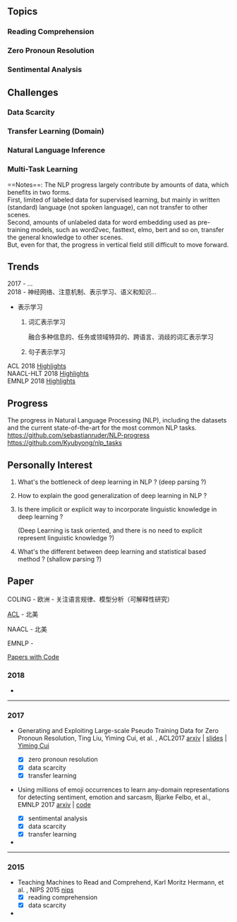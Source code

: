 ## Topics

### Reading Comprehension

### Zero Pronoun Resolution

### Sentimental Analysis



## Challenges

### Data Scarcity

### Transfer Learning (Domain)

### Natural Language Inference

### Multi-Task Learning

==Notes==: The NLP progress largely contribute by amounts of data, which benefits in two forms. <br>First, limited of labeled data for supervised learning, but mainly in written (standard) language (not spoken language), can not transfer to other scenes.<br>Second, amounts of unlabeled data for word embedding used as pre-training models, such as word2vec, fasttext, elmo, bert and so on, transfer the general knowledge to other scenes. <br>But, even for that, the progress in vertical field still difficult to move forward.  

## Trends

2017 - ...<br>2018 - 神经网络、注意机制、表示学习、语义和知识...

+ 表示学习

  1. 词汇表示学习

     融合多种信息的、任务或领域特异的、跨语言、消歧的词汇表示学习

  2. 句子表示学习

ACL 2018 [Highlights](http://ruder.io/acl-2018-highlights/)<br>NAACL-HLT 2018 [Highlights](http://ruder.io/highlights-naacl-2018/)<br>EMNLP 2018 [Highlights](http://ruder.io/emnlp-2018-highlights/)

## Progress

The progress in Natural Language Processing (NLP), including the datasets and the current state-of-the-art for the most common NLP tasks.<br>https://github.com/sebastianruder/NLP-progress<br>https://github.com/Kyubyong/nlp_tasks

## Personally Interest

1. What's the bottleneck of deep learning in NLP ? (deep parsing ?)

2. How to explain the good generalization of deep learning in NLP ?

3. Is there implicit or explicit way to incorporate linguistic knowledge in deep learning ?

   (Deep Learning is task oriented, and there is no need to explicit represent linguistic knowledge ?)

4. What's the different between deep learning and statistical based method ? (shallow parsing ?)

## Paper

COLING - 欧洲 - 关注语言规律、模型分析（可解释性研究）

[ACL](https://aclweb.org/aclwiki/Main_Page) - 北美

NAACL - 北美

EMNLP - 

[Papers with Code](https://paperswithcode.com/)

### 2018

+ 

---

### 2017

+ Generating and Exploiting Large-scale Pseudo Training Data for Zero Pronoun Resolution, Ting Liu, Yiming Cui, et al. , ACL2017 [arxiv](https://arxiv.org/abs/1606.01603) | [slides](http://ymcui.github.io/pdf/ACL2017_ZP_slides.pdf) | [Yiming Cui](http://ymcui.github.io)
  - [x] zero pronoun resolution
  - [x] data scarcity
  - [x] transfer learning
+ Using millions of emoji occurrences to learn any-domain representations for detecting sentiment, emotion and sarcasm, Bjarke Felbo, et al., EMNLP 2017 [arxiv](https://arxiv.org/abs/1708.00524) | [code](https://github.com/bfelbo/DeepMoji)

  - [x] sentimental analysis
  - [x] data scarcity
  - [x] transfer learning
+ 

---

### 2015

+ Teaching Machines to Read and Comprehend, Karl Moritz Hermann, et al. , NIPS 2015 [nips](http://papers.nips.cc/paper/5945-teaching-machines-to-read-and-comprehend)
  - [x] reading comprehension
  - [x] data scarcity
+ 